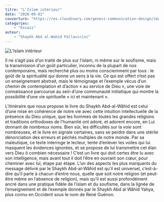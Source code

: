 ```yaml
---
titre: "L'Islam intérieur"
date: "2020-09-01"
couverture: "https://res.cloudinary.com/genesi-communication-design/image/upload/v1604655253/ihei/couvertures/publications-3_qja2fa.jpg"
categories: 
    - "Essais"
auteur: 
    - "Shaykh Abd al-Wahid Pallavicini"
---
```


![L'Islam intérieur](https://res.cloudinary.com/genesi-communication-design/image/upload/v1604655253/ihei/couvertures/publications-3_qja2fa.jpg "L'Islam intérieur")

Il ne s’agit pas d’un traité de plus sur l’islam, ni même sur le soufisme, mais la transmission d’un goût particulier, inconnu de la plupart de nos contemporains, mais recherché plus ou moins consciemment par tous&nbsp;: le goût de la spiritualité qui donne un sens à la vie. Ce qui est offert n’est pas un enseignement abstrait, mais le témoignage et l’exemple vécus d’un chemin de contemplation et d’action «&nbsp;au service de Dieu&nbsp;», une voie de connaissance parcourue au sein d’une communauté initiatique qui montre la possibilité d’une vie spirituelle «&nbsp;ici et maintenant&nbsp;».<br/>

L’itinéraire que nous propose le livre du Shaykh Abd-al-Wâhid est celui d’une mise en cohérence de notre vie avec cette intuition intellectuelle de la présence du Dieu unique, que les hommes de toutes les grandes religions et traditions orthodoxes de l’humanité ont adoré, et adorent encore, en Lui donnant de nombreux noms. Bien sûr, les difficultés sur la voie sont nombreuses, et le livre en signale certaines, sans se perdre dans une stérile dénonciation des erreurs et péchés multiples de notre monde. Par sa maïeutique, ce texte interroge le lecteur, tente d’enlever les voiles qui lui masquent les évidences ignorées, et se propose de lui transmettre cet élan vers Dieu ô combien nécessaire&nbsp;! C’est un livre qui doit certes être lu avec son intelligence, mais avant tout il doit l’être en ouvrant son cœur, pour cheminer avec lui, étape par étape. L’un des aspects les plus marquants du message délivré par le Shaykh Abd-al-Wâhid est qu’il est universel, c’est-à-dire qu’il parle à chacun d’entre nous, quelle que soit notre religion (et peut-être même en l’absence de religion), mais qu’il est aussi profondément ancré dans une pratique fidèle de l’islam et du soufisme, dans la lignée de l’enseignement et de l’exemple donnés par le Shaykh Abd al Wâhid Yahya, plus connu en Occident sous le nom de René Guénon.